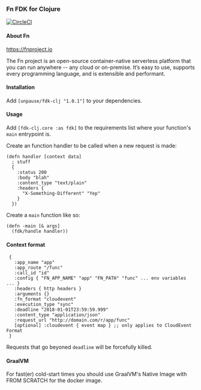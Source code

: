 ### Fn FDK for Clojure

[![CircleCI](https://circleci.com/gh/unpause-live/fdk-clj/tree/master.svg?style=svg)](https://circleci.com/gh/unpause-live/fdk-clj/tree/master)

#### About Fn

https://fnproject.io

The Fn project is an open-source container-native serverless platform that you can run anywhere -- any cloud or on-premise. It’s easy to use, supports every programming language, and is extensible and performant.


#### Installation

Add `[unpause/fdk-clj "1.0.1"]` to your dependencies.


#### Usage

Add `[fdk-clj.core :as fdk]` to the requirements list where your function's `main` entrypoint is.

Create an function handler to be called when a new request is made:

```
(defn handler [context data]
  ; stuff
  {
    :status 200
    :body "blah"
    :content_type "text/plain"
    :headers {
      "X-Something-Different" "Yep"
    }
  })
```

Create a `main` function like so:

```
(defn -main [& args]
  (fdk/handle handler))
```

#### Context format

```
 {
   :app_name "app"
   :app_route "/func"
   :call_id "id"
   :config { "FN_APP_NAME" "app" "FN_PATH" "func" ... env variables ... }
   :headers { http headers }
   :arguments {}
   :fn_format "cloudevent"
   :execution_type "sync"
   :deadline "2018-01-01T23:59:59.999"
   :content_type "application/json"
   :request_url "http://domain.com/r/app/func"
   [optional] :cloudevent { event map } ;; only applies to CloudEvent Format
 }
```

Requests that go beyoned `deadline` will be forcefully killed.

#### GraalVM

For fast(er) cold-start times you should use GraalVM's Native Image with FROM SCRATCH for the docker image.

